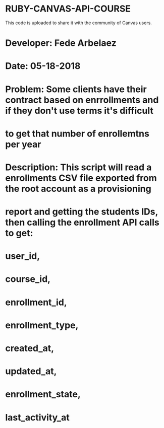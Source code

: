 # RUBY-CANVAS-API-COURSE
This code is uploaded to share it with the community of Canvas users. 

#   Developer:  Fede Arbelaez
#   Date:       05-18-2018
#   Problem:    Some clients have their contract based on enrrollments and if they don't use terms it's difficult 
#               to get that number of enrollemtns per year   
#   Description: This script will read a enrollments CSV file exported from the root account as a provisioning
#                report and getting the students IDs, then calling the enrollment API calls to get: 
#                user_id,
#                course_id, 
#                enrollment_id,
#                enrollment_type,
#                created_at, 
#                updated_at,
#                enrollment_state, 
#                last_activity_at
